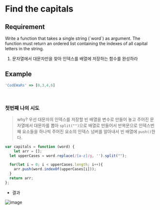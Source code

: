 # Find the capitals

## Requirement

<p>Write a function that takes a single string (`word`) as argument. The function must return an ordered list containing the indexes of all capital letters in the string.

</p>

  1. 문자열에서 대문자만을 찾아 인덱스를 배열에 저장하는 함수를 완성하라

## Example

```js
'CodEWaRs' => [0,3,4,6]
```

<br>

### 첫번째 나의 시도

> why? 우선 대문자의 인덱스를 저장할 빈 배열을 변수로 만들어 놓고 주어진 문자열에서 대문자를 뽑아 `split("")`으로 배열로 만들어서 반복문으로 인덱스번째 요소들을 하나씩 주어진 요소의 인덱스 넘버를 알아내서 빈 배열에 `push()`한다.

```js
var capitals = function (word) {
	let arr = [];
  let upperCases = word.replace(/[a-z]/g, '').split("");
  
  for(let i = 0; i < upperCases.length; i++){
    arr.push(word.indexOf(upperCases[i]));
  }  
  return arr;
};
```

- 결과

![image](https://user-images.githubusercontent.com/96808980/175563423-9c350b15-52ec-45dc-a277-b47478b1d3ca.png)
